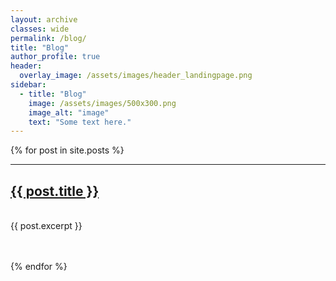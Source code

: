 ```yaml
---
layout: archive
classes: wide
permalink: /blog/
title: "Blog"
author_profile: true
header:
  overlay_image: /assets/images/header_landingpage.png
sidebar:
  - title: "Blog"
    image: /assets/images/500x300.png
    image_alt: "image"
    text: "Some text here."
---
```


{% for post in site.posts %}
___
<h2><a href="{{ post.url }}">{{ post.title }}</a></h2><br>
{{ post.excerpt }}

<br><br>
{% endfor %}



<!-- # List of all posts -->
<!-- <ul>
  {% for post in site.posts %}
    <li>
      <a href="{{ post.url }}">{{ post.title }}</a>
      {{ post.excerpt }}
    </li>
  {% endfor %}
</ul> -->

<!-- # List of posts with a specific TAG -->
<!-- {% for tag in site.tags %}
  <h3>{{ tag[0] }}</h3>
  <ul>
    {% for post in tag[1] %}
      <li><a href="{{ post.url }}">{{ post.title }}</a></li>
      {{ post.excerpt }}
    {% endfor %}
  </ul>
{% endfor %} -->

<!-- # List of posts with a specific CATEGORY -->
<!-- {% for category in site.categories %}
  <h3>{{ tag[0] }}</h3>
  <ul>
    {% for post in tag[1] %}
      <li><a href="{{ post.url }}">{{ post.title }}</a></li>
      {{ post.excerpt }}
    {% endfor %}
  </ul>
{% endfor %} -->


<!-- More info: https://jekyllrb.com/docs/posts/ -->

